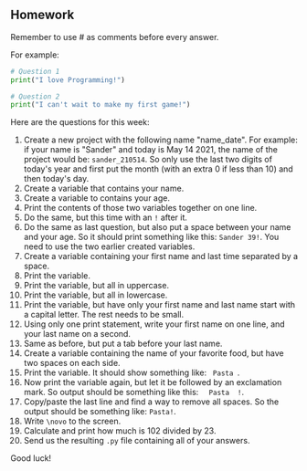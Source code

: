 Homework
-

Remember to use # as comments before every answer.

For example:

```Python
# Question 1
print("I love Programming!")

# Question 2
print("I can't wait to make my first game!")
```

Here are the questions for this week:

1. Create a new project with the following name "name_date". For example: if your name is "Sander" and today is May 14 2021, the name of the project would be: `sander_210514`. So only use the last two digits of today's year and first put the month (with an extra 0 if less than 10) and then today's day.
1. Create a variable that contains your name.
1. Create a variable to contains your age.
1. Print the contents of those two variables together on one line.
1. Do the same, but this time with an `!` after it.
1. Do the same as last question, but also put a space between your name and your age. So it should print something like this: `Sander 39!`. You need to use the two earlier created variables.
1. Create a variable containing your first name and last time separated by a space.
1. Print the variable.
1. Print the variable, but all in uppercase.
1. Print the variable, but all in lowercase.
1. Print the variable, but have only your first name and last name start with a capital letter. The rest needs to be small.
1. Using only one print statement, write your first name on one line, and your last name on a second.
1. Same as before, but put a tab before your last name.
1. Create a variable containing the name of your favorite food, but have two spaces on each side.
1. Print the variable. It should show something like: `  Pasta  `.
1. Now print the variable again, but let it be followed by an exclamation mark. So output should be something like this: `  Pasta  !`.
1. Copy/paste the last line and find a way to remove all spaces. So the output should be something like: `Pasta!`.
1. Write `\novo` to the screen.
1. Calculate and print how much is 102 divided by 23.
1. Send us the resulting `.py` file containing all of your answers.

Good luck!

